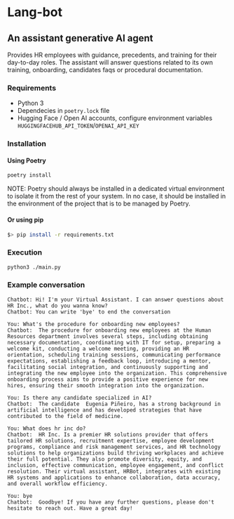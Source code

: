 # Lang-bot

## An assistant generative AI agent

Provides HR employees with guidance, precedents, and training for their day-to-day roles. The assistant will answer
questions related to its own training, onboarding, candidates faqs or procedural documentation.

### Requirements
- Python 3 
- Dependecies in ```poetry.lock``` file
- Hugging Face / Open AI accounts, configure environment variables ```HUGGINGFACEHUB_API_TOKEN```/```OPENAI_API_KEY``` 

### Installation

#### Using Poetry
```bash
poetry install
```
NOTE: Poetry should always be installed in a dedicated virtual environment to isolate it from the rest of your system. In no case, it should be installed in the environment of the project that is to be managed by Poetry.

#### Or using pip 
```bash
$> pip install -r requirements.txt
```

### Execution 
```bash
python3 ./main.py
```

### Example conversation 
```
Chatbot: Hi! I'm your Virtual Assistant. I can answer questions about HR Inc., what do you wanna know?
Chatbot: You can write 'bye' to end the conversation

You: What's the procedure for onboarding new employees?
Chatbot:  The procedure for onboarding new employees at the Human Resources department involves several steps, including obtaining necessary documentation, coordinating with IT for setup, preparing a welcome kit, conducting a welcome meeting, providing an HR orientation, scheduling training sessions, communicating performance expectations, establishing a feedback loop, introducing a mentor, facilitating social integration, and continuously supporting and integrating the new employee into the organization. This comprehensive onboarding process aims to provide a positive experience for new hires, ensuring their smooth integration into the organization.

You: Is there any candidate specialized in AI? 
Chatbot:  The candidate  Eugenia Piñeiro, has a strong background in artificial intelligence and has developed strategies that have contributed to the field of medicine. 

You: What does hr inc do? 
Chatbot:  HR Inc. Is a premier HR solutions provider that offers tailored HR solutions, recruitment expertise, employee development programs, compliance and risk management services, and HR technology solutions to help organizations build thriving workplaces and achieve their full potential. They also promote diversity, equity, and inclusion, effective communication, employee engagement, and conflict resolution. Their virtual assistant, HRBot, integrates with existing HR systems and applications to enhance collaboration, data accuracy, and overall workflow efficiency.

You: bye
Chatbot:  Goodbye! If you have any further questions, please don't hesitate to reach out. Have a great day!
```